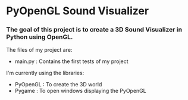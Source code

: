 # PyOpenGL Sound Visualizer

### The goal of this project is to create a 3D Sound Visualizer in Python using OpenGL.

The files of my project are:
- main.py : Contains the first tests of my project

I'm currently using the libraries:
- PyOpenGL : To create the 3D world
- Pygame : To open windows displaying the PyOpenGL

